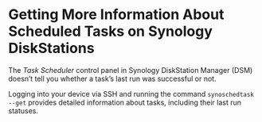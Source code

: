 <!---
  # This file is distributed under the Creative Commons Attribution 4.0
  # International License. To view a copy of this license, please visit
  # <http://creativecommons.org/licenses/by/4.0/>.

  collections:
    - 'notes'
    - 'synology-diskstation'
  twigTemplate: .templates/base-note.html.twig
--->

Getting More Information About Scheduled Tasks on Synology DiskStations
=======================================================================

The *Task Scheduler* control panel in Synology DiskStation Manager (DSM)
doesn’t tell you whether a task’s last run was successful or not.

Logging into your device via SSH and running the command
`synoschedtask --get` provides detailed information about tasks,
including their last run statuses.

